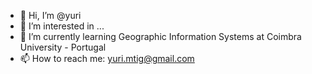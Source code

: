 - 👋 Hi, I’m @yuri
- 👀 I’m interested in ...
- 🌱 I’m currently learning Geographic Information Systems at Coimbra University - Portugal
- 📫 How to reach me: yuri.mtig@gmail.com
